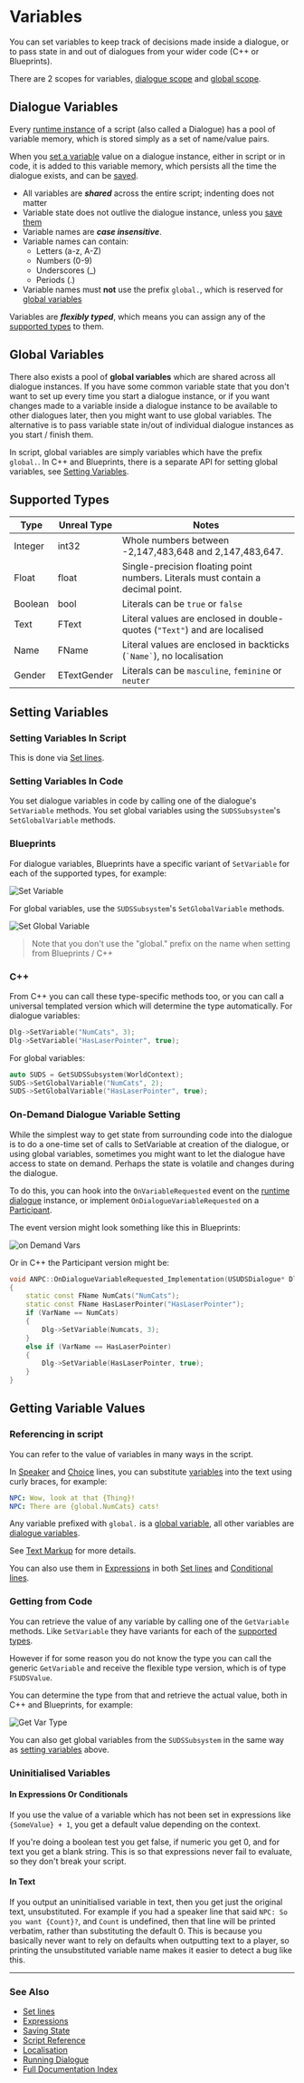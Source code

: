 # Variables

You can set variables to keep track of decisions made inside a dialogue, or to
pass state in and out of dialogues from your wider code (C++ or Blueprints). 

There are 2 scopes for variables, [dialogue scope](#dialogue-variables) and
[global scope](#global-variables).

## Dialogue Variables

Every [runtime instance](RunningDialogue.md) of a script (also called a Dialogue)
has a pool of variable memory, which is stored simply as a set of name/value pairs.

When you [set a variable](#setting-variables) value on a dialogue instance,
either in script or in code, it is added to this variable memory, which persists
all the time the dialogue exists, and can be
[saved](SavingState.md).

* All variables are ***shared*** across the entire script; indenting does not matter
* Variable state does not outlive the dialogue instance, unless you [save them](SavingState.md)
* Variable names are ***case insensitive***.
* Variable names can contain:
	* Letters (a-z, A-Z)
	* Numbers (0-9)
	* Underscores (_)
	* Periods (.)
* Variable names must **not** use the prefix `global.`, which is reserved for [global variables](#global-variables)

Variables are ***flexibly typed***, which means you can assign any of the 
[supported types](#supported-types) to them.

## Global Variables

There also exists a pool of **global variables** which are shared across all 
dialogue instances. If you have some common variable state that you don't want
to set up every time you start a dialogue instance, or if you want changes made
to a variable inside a dialogue instance to be available to other dialogues later,
then you might want to use global variables. The alternative is to pass variable state
in/out of individual dialogue instances as you start / finish them.

In script, global variables are simply variables which have the prefix `global.`.
In C++ and Blueprints, there is a separate API for setting global variables,
see [Setting Variables](#setting-variables).


## Supported Types

| Type | Unreal Type | Notes |
|------|-------------|-------|
| Integer | int32 | Whole numbers between -2,147,483,648 and 2,147,483,647.|
| Float | float | Single-precision floating point numbers. Literals must contain a decimal point. |
| Boolean | bool | Literals can be `true` or `false`|
| Text | FText | Literal values are enclosed in double-quotes (`"Text"`) and are localised|
| Name | FName | Literal values are enclosed in backticks (`` `Name` ``), no localisation|
| Gender | ETextGender | Literals can be `masculine`, `feminine` or `neuter`


## Setting Variables

### Setting Variables In Script

This is done via [Set lines](SetLines.md).

### Setting Variables In Code

You set dialogue variables in code by calling one of the dialogue's `SetVariable` methods.
You set global variables using the `SUDSSubsystem`'s `SetGlobalVariable` methods.

### Blueprints

For dialogue variables, Blueprints have a specific variant of `SetVariable` for each of the supported types,
for example: 

![Set Variable](img/BPSetVariable.png)

For global variables, use the `SUDSSubsystem`'s `SetGlobalVariable` methods.

![Set Global Variable](img/BPSetGlobalVariable.png)

> Note that you don't use the "global." prefix on the name when setting from Blueprints / C++

### C++

From C++ you can call these type-specific methods too, or you can call a
universal templated version which will determine the type automatically.
For dialogue variables:

```c++
Dlg->SetVariable("NumCats", 3);
Dlg->SetVariable("HasLaserPointer", true);
```

For global variables:

```c++
auto SUDS = GetSUDSSubsystem(WorldContext);
SUDS->SetGlobalVariable("NumCats", 2);
SUDS->SetGlobalVariable("HasLaserPointer", true);
```


### On-Demand Dialogue Variable Setting

While the simplest way to get state from surrounding code into the dialogue 
is to do a one-time set of calls to SetVariable at creation of
the dialogue, or using global variables, sometimes you might want to let the dialogue have access to state
on demand. Perhaps the state is volatile and changes during the dialogue.

To do this, you can hook into the `OnVariableRequested` event on the [runtime dialogue](RunningDialogue.md)
instance, or implement `OnDialogueVariableRequested` on a [Participant](Participants.md).

The event version might look something like this in Blueprints:

![on Demand Vars](img/BPOnDemandVars.png)

Or in C++ the Participant version might be:

```c++
void ANPC::OnDialogueVariableRequested_Implementation(USUDSDialogue* Dlg, FName VarName)
{
	static const FName NumCats("NumCats");
	static const FName HasLaserPointer("HasLaserPointer");
	if (VarName == NumCats)
	{
		Dlg->SetVariable(Numcats, 3);
	}
	else if (VarName == HasLaserPointer)
	{
		Dlg->SetVariable(HasLaserPointer, true);
	}
}
```

## Getting Variable Values

### Referencing in script

You can refer to the value of variables in many ways in the script.

In [Speaker](SpeakerLines.md) and [Choice](ChoiceLines.md) lines, you can substitute
[variables](Variables.md) into the text using curly braces, for example:

```yaml
NPC: Wow, look at that {Thing}!
NPC: There are {global.NumCats} cats!
```

Any variable prefixed with `global.` is a [global variable](#global-variables), 
all other variables are [dialogue variables](#dialogue-variables).

See [Text Markup](TextMarkup.md) for more details.

You can also use them in [Expressions](Expressions.md) in both [Set lines](SetLines.md)
and [Conditional lines](ConditionalLines.md).

### Getting from Code

You can retrieve the value of any variable by calling one of the `GetVariable`
methods. Like `SetVariable` they have variants for each of the [supported types](#supported-types).

However if for some reason you do not know the type you can call the generic 
`GetVariable` and receive the flexible type version, which is of type `FSUDSValue`.

You can determine the type from that and retrieve the actual value, both in 
C++ and Blueprints, for example:

![Get Var Type](img/BPGetVarType.png)

You can also get global variables from the `SUDSSubsystem` in the same way
as [setting variables](#setting-variables-in-code) above.

### Uninitialised Variables

#### In Expressions Or Conditionals

If you use the value of a variable which has not been set in expressions like
`{SomeValue} + 1`, you get a default value depending on the context. 

If you're doing a boolean test you get false, if numeric you get 0, and for text 
you get a blank string. This is so that expressions never fail to evaluate, so they
don't break your script.

#### In Text

If you output an uninitialised variable in text, then you get just the original
text, unsubstituted. For example if you had a speaker line that said
`NPC: So you want {Count}?`, and `Count` is undefined, then that line will be
printed verbatim, rather than substituting the default 0. This is because you 
basically never want to rely on defaults when outputting text to a player, so
printing the unsubstituted variable name makes it easier to detect a bug like this. 

---

### See Also
 
* [Set lines](SetLines.md)
* [Expressions](Expressions.md)
* [Saving State](SavingState.md)
* [Script Reference](ScriptReference.md)
* [Localisation](Localisation.md)
* [Running Dialogue](RunningDialogue.md)
* [Full Documentation Index](../Index.md)